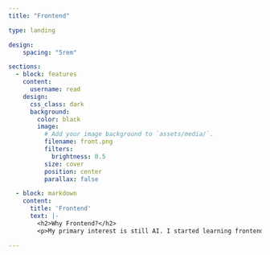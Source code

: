 ```yaml
---
title: "Frontend"

type: landing

design:
    spacing: "5rem"

sections:
  - block: features
    content:
      username: read
    design:
      css_class: dark
      background: 
        color: black
        image:
          # Add your image background to `assets/media/`.
          filename: front.png
          filters:
            brightness: 0.5
          size: cover
          position: center
          parallax: false

  - block: markdown
    content:
      title: 'Frontend'
      text: |-
        <h2>Why Frontend?</h2>
        <p>My primary interest is still AI. I started learning frontend development when I joined a club project to create a website because we didn’t have enough people for the task. I urgently learned React and participated in the project. During this process, I faced many difficulties and setbacks, but I found joy in seeing what I coded appear on the screen. Because of this experience, I plan to continue studying frontend development as a hobby.</p>

---
```


